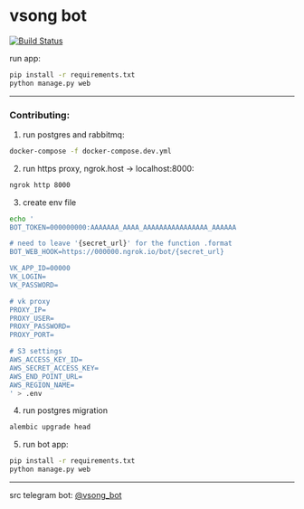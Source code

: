 # vsong bot 
[![Build Status](https://cloud.drone.io/api/badges/skar404/vsong_bot/status.svg)](https://cloud.drone.io/skar404/vsong_bot)

run app:
```bash
pip install -r requirements.txt
python manage.py web
```
---

### Contributing:

 1. run postgres and rabbitmq:
```bash
docker-compose -f docker-compose.dev.yml
```

 2. run https proxy, ngrok.host -> localhost:8000:
```bash
ngrok http 8000
```

 3. create env file
```bash
echo '
BOT_TOKEN=000000000:AAAAAAA_AAAA_AAAAAAAAAAAAAAAA_AAAAAA

# need to leave '{secret_url}' for the function .format
BOT_WEB_HOOK=https://000000.ngrok.io/bot/{secret_url} 

VK_APP_ID=00000
VK_LOGIN=
VK_PASSWORD=

# vk proxy
PROXY_IP=
PROXY_USER=
PROXY_PASSWORD=
PROXY_PORT=

# S3 settings
AWS_ACCESS_KEY_ID=
AWS_SECRET_ACCESS_KEY=
AWS_END_POINT_URL=
AWS_REGION_NAME=
' > .env
```

 4. run postgres migration
```bash
alembic upgrade head
```

 5. run bot app: 
```bash
pip install -r requirements.txt
python manage.py web
```

---

src telegram bot: [@vsong_bot](https://telegram.me/vsong_bot)
